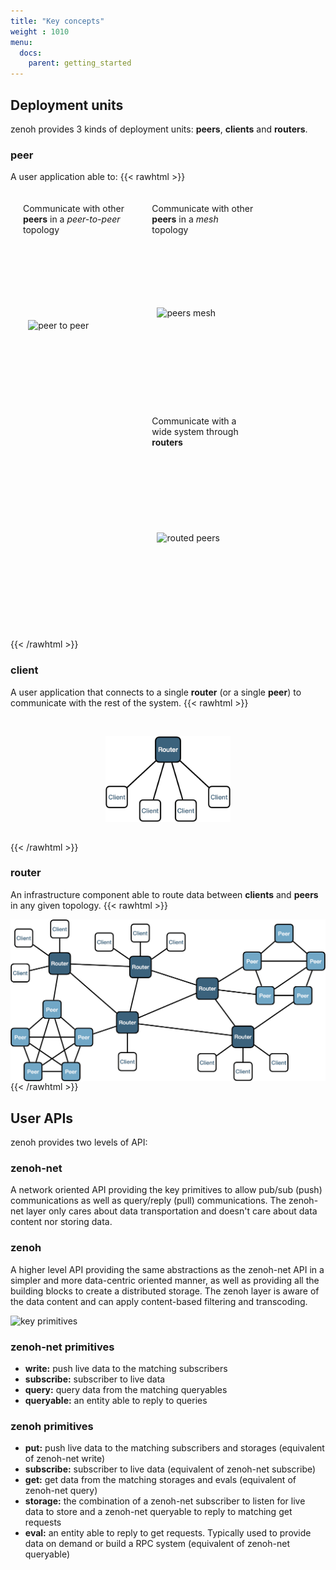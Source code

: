 ```yaml
---
title: "Key concepts"
weight : 1010
menu:
  docs:
    parent: getting_started
---
```


## Deployment units

zenoh provides 3 kinds of deployment units: **peers**, **clients** and **routers**.

### peer
A user application able to:
{{< rawhtml >}}
<div>
    <div style="float:left;width:33%;padding:20px;">
        <div style="height:50px;">Communicate with other <b>peers</b> in a <i>peer-to-peer</i> topology</div>
        <div style="height:20px;text-align:center;""></div>
        <div style="height:250px;display:flex;justify-content:center;align-items:center;">
            <img src="../../../img/peer_to_peer.png" alt="peer to peer" width="150"></img>
        </div>
    </div>
    <div style="float:left;width:33%;padding:20px;">
        <div style="height:50px;">Communicate with other <b>peers</b> in a <i>mesh</i> topology</div>
        <div style="height:250px;display:flex;justify-content:center;align-items:center;">
            <img src="../../../img/peers_mesh.png" alt="peers mesh" width="150"></img>
        </div>
    </div>
    <div style="float:left;width:33%;padding:20px;">
        <div style="height:50px;">Communicate with a wide system through <b>routers</b></div>
        <div style="height:20px;text-align:center;""></div>
        <div style="height:250px;display:flex;justify-content:center;align-items:center;">
            <img src="../../../img/routed_peers.png" alt="routed peers" width="150"></img>
        </div>
    </div>
</div>
<br style="clear:both;"></br>
{{< /rawhtml >}}

### client
A user application that connects to a single **router** (or a single **peer**) to communicate with the rest of the system.
{{< rawhtml >}}
    <div style="height:200px;display:flex;justify-content: center;align-items: center;">
        <img src="../../../img/routed_clients.png" alt="routed clients" width="200"></img>
    </div>
{{< /rawhtml >}}

### router
An infrastructure component able to route data between **clients** and **peers** in any given topology.
{{< rawhtml >}}
    <div style="display:flex;justify-content: center;align-items: center;">
        <img src="../../../img/full_topology.png" alt="full topology" width="600"></img>
    </div>
{{< /rawhtml >}}

## User APIs

zenoh provides two levels of API:

### zenoh-net
A network oriented API providing the key primitives to allow pub/sub (push) communications as well as query/reply (pull) communications. The zenoh-net layer only cares about data transportation and doesn't care about data content nor storing data.

### zenoh
A higher level API providing the same abstractions as the zenoh-net API in a simpler and more data-centric oriented manner, as well as providing all the building blocks to create a distributed storage. The zenoh layer is aware of the data content and can apply content-based filtering and transcoding. 

  ![key primitives](../../../img/key_primitives.png "key primitives")

### zenoh-net primitives
 - **write:** push live data to the matching subscribers
 - **subscribe:** subscriber to live data 
 - **query:** query data from the matching queryables
 - **queryable:** an entity able to reply to queries

### zenoh primitives
 - **put:** push live data to the matching subscribers and storages (equivalent of zenoh-net write)
 - **subscribe:** subscriber to live data (equivalent of zenoh-net subscribe)
 - **get:** get data from the matching storages and evals (equivalent of zenoh-net query)
 - **storage:** the combination of a zenoh-net subscriber to listen for live data to store and a zenoh-net queryable to reply to matching get requests
 - **eval:** an entity able to reply to get requests. Typically used to provide data on demand or build a RPC system (equivalent of zenoh-net queryable)